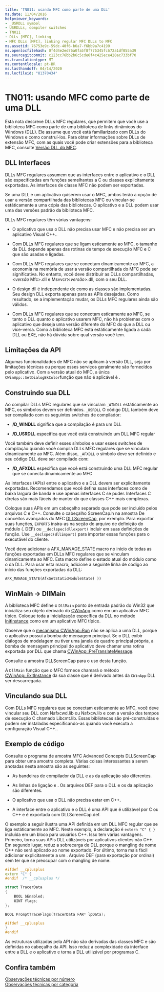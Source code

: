 ```yaml
---
title: 'TN011: usando MFC como parte de uma DLL'
ms.date: 11/04/2016
helpviewer_keywords:
- _USRDLL symbol
- USRDLLs, compiler switches
- TN011
- DLLs [MFC], linking
- MFC DLLs [MFC], linking regular MFC DLLs to MFC
ms.assetid: 76753e9c-59dc-40f6-b6a7-f6bb9a7c4190
ms.openlocfilehash: 0f4d4e2ed76a0fa5f8f775345fc672a1df055a39
ms.sourcegitcommit: c123cc76bb2b6c5cde6f4c425ece420ac733bf70
ms.translationtype: MT
ms.contentlocale: pt-BR
ms.lasthandoff: 04/14/2020
ms.locfileid: "81370434"
---
```

# <a name="tn011-using-mfc-as-part-of-a-dll"></a>TN011: usando MFC como parte de uma DLL

Esta nota descreve DLLs MFC regulares, que permitem que você use a biblioteca MFC como parte de uma biblioteca de links dinâmicos do Windows (DLL). Ele assume que você está familiarizado com DLLs do Windows e como construí-los. Para obter informações sobre DLLs de extensão MFC, com as quais você pode criar extensões para a biblioteca MFC, consulte [Versão DLL do MFC](../mfc/tn033-dll-version-of-mfc.md).

## <a name="dll-interfaces"></a>DLL Interfaces

DLLs MFC regulares assumem que as interfaces entre o aplicativo e o DLL são especificadas em funções semelhantes a C ou classes explicitamente exportadas. As interfaces de classe MFC não podem ser exportadas.

Se uma DLL e um aplicativo quiserem usar o MFC, ambos terão a opção de usar a versão compartilhada das bibliotecas MFC ou vincular-se estáticamente a uma cópia das bibliotecas. O aplicativo e a DLL podem usar uma das versões padrão da biblioteca MFC.

DLLs MFC regulares têm várias vantagens:

- O aplicativo que usa o DLL não precisa usar MFC e não precisa ser um aplicativo Visual C++..

- Com DLLs MFC regulares que se ligam esticamente ao MFC, o tamanho da DLL depende apenas das rotinas de tempo de execução MFC e C que são usadas e ligadas.

- Com DLLs MFC regulares que se conectam dinamicamente ao MFC, a economia na memória de usar a versão compartilhada do MFC pode ser significativa. No entanto, você deve distribuir as DLLs compartilhadas,\<*versão* Mfc>.dll e Msvvcrt\<*versão*>.dll, com o seu DLL.

- O design dll é independente de como as classes são implementadas. Seu design DLL exporta apenas para as APIs desejadas. Como resultado, se a implementação mudar, os DLLs MFC regulares ainda são válidos.

- Com DLLs MFC regulares que se conectam esticamente ao MFC, se tanto o DLL quanto o aplicativo usarem MFC, não há problemas com o aplicativo que deseja uma versão diferente do MFC do que a DLL ou vice-versa. Como a biblioteca MFC está estáticamente ligada a cada DLL ou EXE, não há dúvida sobre qual versão você tem.

## <a name="api-limitations"></a>Limitações da API

Algumas funcionalidades de MFC não se aplicam à versão DLL, seja por limitações técnicas ou porque esses serviços geralmente são fornecidos pelo aplicativo. Com a versão atual do MFC, a única `CWinApp::SetDialogBkColor`função que não é aplicável é .

## <a name="building-your-dll"></a>Construindo sua DLL

Ao compilar DLLs MFC regulares que se vinculam `_WINDLL` estáticamente ao MFC, os símbolos devem ser definidos. `_USRDLL` O código DLL também deve ser compilado com os seguintes switches de compilador:

- **/D_WINDLL** significa que a compilação é para um DLL

- **/D_USRDLL** especifica que você está construindo um DLL MFC regular

Você também deve definir esses símbolos e usar esses switches de compilação quando você compila DLLs MFC regulares que se vinculam dinamicamente ao MFC. Além disso, `_AFXDLL` o símbolo deve ser definido e seu código DLL deve ser compilado com:

- **/D_AFXDLL** especifica que você está construindo uma DLL MFC regular que se conecta dinamicamente ao MFC

As interfaces (APIs) entre o aplicativo e a DLL devem ser explicitamente exportadas. Recomendamos que você defina suas interfaces como de baixa largura de banda e use apenas interfaces C se puder. Interfaces C diretas são mais fáceis de manter do que classes C++ mais complexas.

Coloque suas APIs em um cabeçalho separado que pode ser incluído pelos arquivos C e C++. Consulte o cabeçalho ScreenCap.h na amostra De conceitos avançados do MFC [DLLScreenCap,](../overview/visual-cpp-samples.md) por exemplo. Para exportar suas funções, `EXPORTS` insira-as na seção do arquivo de definição do módulo (. DEF) ou `__declspec(dllexport)` incluir em suas definições de função. Use `__declspec(dllimport)` para importar essas funções para o executável do cliente.

Você deve adicionar a AFX_MANAGE_STATE macro no início de todas as funções exportadas em DLLs MFC regulares que se vinculam dinamicamente ao MFC. Esta macro define o estado atual do módulo como o da DLL. Para usar esta macro, adicione a seguinte linha de código ao início das funções exportadas da DLL:

`AFX_MANAGE_STATE(AfxGetStaticModuleState( ))`

## <a name="winmain---dllmain"></a>WinMain -> DllMain

A biblioteca MFC define o `DllMain` ponto de entrada padrão do Win32 que inicializa seu objeto derivado do [CWinApp](../mfc/reference/cwinapp-class.md) como em um aplicativo MFC típico. Coloque toda a inicialização específica da DLL no método [InitInstance](../mfc/reference/cwinapp-class.md#initinstance) como em um aplicativo MFC típico.

Observe que o [mecanismo CWinApp::Run](../mfc/reference/cwinapp-class.md#run) não se aplica a uma DLL, porque o aplicativo possui a bomba de mensagem principal. Se o DLL exibir diálogos de modelagem ou tiver uma janela de quadro principal própria, a bomba de mensagem principal do aplicativo deve chamar uma rotina exportada por DLL que chama [CWinApp::PreTranslateMessage](../mfc/reference/cwinapp-class.md#pretranslatemessage).

Consulte a amostra DLLScreenCap para o uso desta função.

A `DllMain` função que o MFC fornece chamará o método [CWinApp::ExitInstance](../mfc/reference/cwinapp-class.md#exitinstance) da sua classe que é derivado antes da `CWinApp` DLL ser descarregada.

## <a name="linking-your-dll"></a>Vinculando sua DLL

Com DLLs MFC regulares que se conectam esticamente ao MFC, você deve vincular seu DLL com Nafxcwd.lib ou Nafxcw.lib e com a versão dos tempos de execução C chamado Libcmt.lib. Essas bibliotecas são pré-construídas e podem ser instaladas especificando-as quando você executa a configuração Visual C++..

## <a name="sample-code"></a>Exemplo de código

Consulte o programa de amostra MFC Advanced Concepts DLLScreenCap para obter uma amostra completa. Várias coisas interessantes a serem anotadas nesta amostra são as seguintes:

- As bandeiras de compilador da DLL e as da aplicação são diferentes.

- As linhas de ligação e . Os arquivos DEF para o DLL e os da aplicação são diferentes.

- O aplicativo que usa o DLL não precisa estar em C++.

- A interface entre o aplicativo e o DLL é uma API que é utilizável por C ou C++ e é exportada com DLLScreenCap.def.

O exemplo a seguir ilustra uma API definida em um DLL MFC regular que se liga estáticamente ao MFC. Neste exemplo, a declaração é `extern "C" { }` incluída em um bloco para usuários C++. Isso tem várias vantagens. Primeiro, torna suas APIs DLL utilizáveis por aplicativos clientes não C++. Em segundo lugar, reduz a sobrecarga de DLL porque o mangling de nome C++ não será aplicado ao nome exportado. Por último, torna mais fácil adicionar explicitamente a um . Arquivo DEF (para exportação por ordinal) sem ter que se preocupar com o mangling de nome.

```cpp
#ifdef __cplusplus
extern "C" {
#endif  /* __cplusplus */

struct TracerData
{
    BOOL bEnabled;
    UINT flags;
};

BOOL PromptTraceFlags(TracerData FAR* lpData);

#ifdef __cplusplus
}
#endif
```

As estruturas utilizadas pela API não são derivadas das classes MFC e são definidas no cabeçalho da API. Isso reduz a complexidade da interface entre a DLL e o aplicativo e torna a DLL utilizável por programas C.

## <a name="see-also"></a>Confira também

[Observações técnicas por número](../mfc/technical-notes-by-number.md)<br/>
[Observações técnicas por categoria](../mfc/technical-notes-by-category.md)
